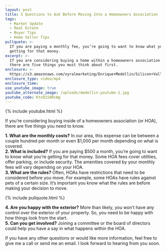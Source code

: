 ```yaml
---
layout: post
title: 5 Questions to Ask Before Moving Into a Homeowners Association
tags:
  - Market Update
  - Real Estate
  - Buyer Tips
  - Home Seller Tips
pullquote: >-
  If you are paying a monthly fee, you’re going to want to know what you’re
  getting for that money.
excerpt: >-
  If you are considering buying a home within a homeowners association (or HOA),
  there are five things you must think about first.
enclosure: >-
  https://s3.amazonaws.com/vyralmarketing/Enrique+Medellin/Silicon+Valley+Real+Estate-+5+Questions+to+Ask+Before+Moving+Into+a+Homeowners+Association.mp4
enclosure_type: video/mp4
enclosure_time:
use_youtube_image: true
youtube_alternate_image: /uploads/medellin-youtube-1.jpg
youtube_code: KtnQ158RcWg
---
```



{% include youtube.html %}

If you’re considering buying inside of a homeowners association (or HOA), there are five things you need to know.

**1. What are the monthly costs?** In our area, this expense can be between a couple hundred per month or even $1,000 per month depending on what is covered.<br>**2. What is included?** If you are paying $500 a month, you’re going to want to know what you’re getting for that money. Some HOA fees cover utilities, offer parking, or include security. The amenities covered by your monthly fees will vary depending on your HOA.<br>**3. What are the rules?** Often, HOAs have restrictions that need to be considered before you move. For example, some HOAs have rules against pets of a certain size. It’s important you know what the rules are before making your decision to move.

{% include pullquote.html %}

**4. Are you happy with the exterior?** More than likely, you won’t have any control over the exterior of your property. So, you need to be happy with how things look from the start.<br>**5. Can you get involved?** Joining a committee or the board of directors could help you have a say in what happens within the HOA.

If you have any other questions or would like more information, feel free to give me a call or send me an email. I look forward to hearing from you soon.